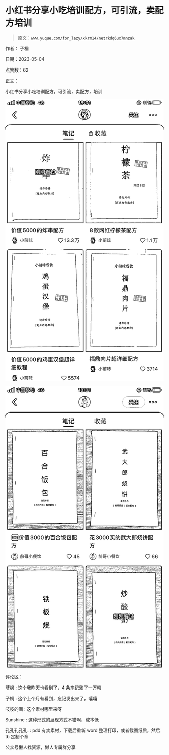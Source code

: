 # 小红书分享小吃培训配方，可引流，卖配方培训

> 原文：[`www.yuque.com/for_lazy/xkrm14/netrkdq6ux7mnzak`](https://www.yuque.com/for_lazy/xkrm14/netrkdq6ux7mnzak)



作者： 子桐



日期：2023-05-04



点赞数：62



正文：



小红书分享小吃培训配方，可引流，卖配方，培训



![](img/3dacaee1547e09068f681e6917f980c6.png)



![](img/a943387bfd55c3597e157322b24d6e48.png)



评论区：



苓枫 : 这个我昨天也看到了，4 条笔记涨了一万粉



子桐 : 这个上个月有看到，忘记发出来了，嘻嘻



吱吱的画 : 这个素材哪里来呀



Sunshine : 这种形式的展现方式不错啊，成本低



孔孔孔孔孔. : pdd 有卖素材，下载后重新 word 整理打印，或者截图纸质，然后 tb 定制个章



公众号懒人找资源，懒人专属群分享

